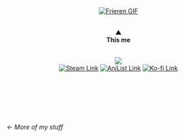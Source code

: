 <div align="center">
  <a href="https://tenor.com/view/frieren-gif-27033440" target="_blank"><img src="https://media.tenor.com/RYGLfSXNIRIAAAAi/frieren.gif" alt="Frieren GIF"></a>
</div>

<p align="center">
  <b></b><br>
  <b>▲</b><br>
  <b>This me</b><br>
  <b></b><br>
</p>

<div align="center">
  <b><img src="https://img.shields.io/badge/Code 0%25 optimized ✔️-191919?style=for-the-badge"/></b><br>
  <a href="https://steamcommunity.com/id/48591/" target="_blank"><img src="https://img.shields.io/badge/Steam-081944?style=for-the-badge&logo=steam&logoColor=white" alt="Steam Link"></a>
  <a href="https://anilist.co/user/xVotex/" target="_blank"><img src="https://img.shields.io/badge/AniList-02A9FF?style=for-the-badge&logo=AniList&logoColor=white" alt="AniList Link"></a>
  <a href="https://ko-fi.com/xvotexx" target="_blank"><img src="https://img.shields.io/badge/Ko--fi-F16061?style=for-the-badge&logo=ko-fi&logoColor=white" alt="Ko-fi Link"></a>
</div>

<b></b><br>
<b></b><br>
<b></b><br>
<b></b><br>
<b></b><br>
<b></b><br>
*← More of my stuff*
